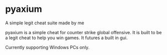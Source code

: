 # pyaxium
A simple legit cheat suite made by me

pyaxium is a simple cheat for counter strike global offensive.
It is built to be a legit cheat to help you win games.
It futures a built in gui.

Currently supporting Windows PCs only.

